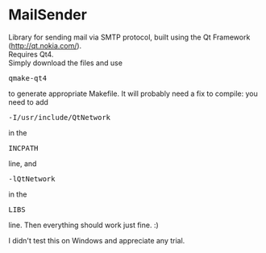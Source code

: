 MailSender
==========

Library for sending mail via SMTP protocol, built using the Qt Framework (http://qt.nokia.com/).<br>
Requires Qt4.<br>
Simply download the files and use <pre>qmake-qt4</pre> to generate appropriate Makefile. It will probably need a fix to compile: you need to add <pre>-I/usr/include/QtNetwork</pre> in the <pre>INCPATH</pre> line, and <pre>-lQtNetwork</pre> in the <pre>LIBS</pre> line. Then everything should work just fine. :)<p>
I didn't test this on Windows and appreciate any trial.
